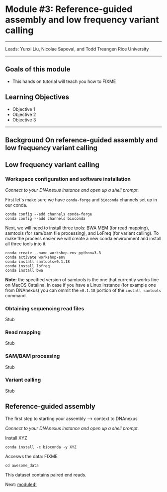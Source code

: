 
#  Module #3: Reference-guided assembly and low frequency variant calling

***
Leads: Yunxi Liu, Nicolae Sapoval, and Todd Treangen 
Rice University
***

## Goals of this module
* This hands on tutorial will teach you how to FIXME

## Learning Objectives
* Objective 1
* Objective 2
* Objective 3

***

## Background On reference-guided assembly and low frequency variant calling

## Low frequency variant calling

### Workspace configuration and software installation

*Connect to your DNAnexus instance and open up a shell prompt.*

First let's make sure we have `conda-forge` and `bioconda` channels set up in our conda.
```
conda config --add channels conda-forge
conda config --add channels bioconda
```

Next, we will need to install three tools: BWA MEM (for read mapping), samtools (for sam/bam file processing), and LoFreq (for variant calling). To make the process easier we will create a new conda environment and install all three tools into it.
```
conda create --name workshop-env python=3.8
conda activate workshop-env
conda install samtools=0.1.18
conda install lofreq
conda install bwa
```

**Note:** the specified version of samtools is the one that currently works fine on MacOS Catalina. In case if you have a Linux instance (for example one from DNAnexus) you can ommit the `=0.1.18` portion of the `install samtools` command.

### Obtaining sequencing read files

Stub

### Read mapping

Stub

### SAM/BAM processing

Stub

### Variant calling

Stub

## Reference-guided assembly

The first step to starting your assembly --> context to DNAnexus

*Connect to your DNAnexus instance and open up a shell prompt.*

Install XYZ
```
conda install -c bioconda -y XYZ
```

Accesws the data: FIXME
```
cd awesome_data

```
This dataset contains paired end reads. 

Next: [module4!](module4.rst)
